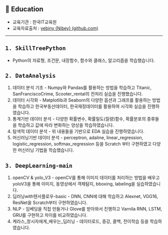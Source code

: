 ## :school: Education
* 교육기관 : 한국IT교육원
* 교육자료출처 : [yebiny (Nibey) (github.com)](https://github.com/yebiny)
---
## `1. SkillTreePython`
* Python의 자료형, 조건문, 내장함수, 함수와 클래스, 알고리즘을 학습했습니다.

## `2. DataAnalysis`
1. 데이터 분석 기초 - Numpy와 Pandas를 활용하는 방법을 학습하고 Titanic, SanFranciscoCrime, Scooter_rental의 전처리 실습을 진행했습니다.
2. 데이터 시각화 - Matplotlib과 Seaborn의 다양한 옵션과 그래프를 활용하는 방법을 학습하고 한국부동산데이터, 한국재정데이터를 활용하여 시각화 실습을 진행하였습니다.
3. 통계기반 데이터 분석 - 다양한 확률변수, 확률밀도(질량)함수, 확률분포의 종류들을 학습하고 값에 따라 변화하는 양상을 학습하였습니다.
4. 탐색적 데이터 분석 - 위 내용들을 기반으로 EDA 실습을 진행하였습니다.
5. 머신러닝기반 데이터 분석 - perceptron, adaline, linear_regression, logistic_regression, softmax_regression 등을 Scratch 부터 구현하였고 다양한 머신러닝 기법을 학습했습니다.

## `3. DeepLearning-main`
1. openCV & yolo_V3 - openCV를 통해 이미지 데이터를 처리하는 방법을 배우고 yoloV3을 통해 이미지, 동영상에서 객체탐지, bboxing, labeling을 실습하였습니다.
2. 딥러닝with텐서플로우-basic - DNN, CNN에 대해 학습하고 Alexnet, VGG16, ResNet을 Scratch부터 구현하였습니다.
3. NLP - 임베딩을 직접 만들거나 Glove를 받아와서 진행하고 Varnila RNN, LSTM, GRU를 구현하고 차이를 비교하였습니다.
4. 케라스_창시자에게_배우는_딥러닝 - 데이터로드, 증강, 콜백, 전이학습 등을 학습하였습니다.
